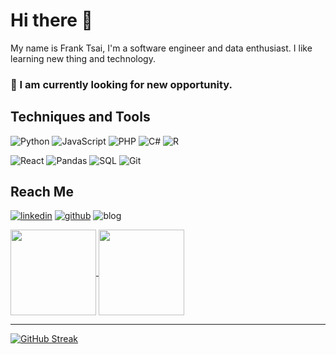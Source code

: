 # Hi there 👋

My name is Frank Tsai, I'm a software engineer and data enthusiast. I like learning new thing and technology.

### 🔭 I am currently looking for new opportunity.

## Techniques and Tools

![Python](https://shields.io/badge/python-green?logo=Python&style=for-the-badge)
![JavaScript](https://shields.io/badge/JavaScript-ffff66?logo=JavaScript&style=for-the-badge)
![PHP](https://shields.io/badge/php-0000ff?logo=php&style=for-the-badge)
![C#](https://shields.io/badge/c%23-blue?logo=c%20sharp&style=for-the-badge)
![R](https://shields.io/badge/r-red?logo=r&style=for-the-badge)

![React](https://shields.io/badge/react-FA0882?logo=react&style=for-the-badge)
![Pandas](https://shields.io/badge/pandas-54049E?logo=pandas&style=for-the-badge)
![SQL](https://shields.io/badge/sql-000?logo=mysql&style=for-the-badge)
![Git](https://shields.io/badge/git-10049E?logo=git&style=for-the-badge)

## Reach Me

[![linkedin](https://shields.io/badge/linkedin-0077B5?logo=linkedin&style=for-the-badge)](https://www.linkedin.com/in/minghuai-tsai-9346a0112/)
[![github](https://shields.io/badge/github-000000?logo=github&style=for-the-badge)](https://github.com/kl23711579)
![blog](https://shields.io/badge/-kl23711579.github.io-4B1A06?logo=amp&style=for-the-badge)


<a href="https://github.com/kl23711579/github-readme-stats">
  <img align="center" height="137px" src="https://github-readme-stats.vercel.app/api?username=kl23711579&show_icons=true&theme=buefy&hide=contribs,prs&bg_color=1,FF6355,FBA949,FAE442,B8F9A2&icon_color=8b1ec4&title_color=272727&text_color=272727" />
</a>
<a href="https://github.com/kl23711579">
  <img align="center" height="137px" src="https://github-readme-stats.vercel.app/api/top-langs/?username=kl23711579&layout=compact&hide_title=true&langs_count=6&hide=jupyter%20notebook&exclude_repo=MXN500_PST_2&bg_color=1,B8F9A2,95DFF3,C6B7F1" />
</a>

---

[![GitHub Streak](https://github-readme-streak-stats.herokuapp.com?user=kl23711579&theme=buefy)](https://git.io/streak-stats)


<!--
**kl23711579/kl23711579** is a ✨ _special_ ✨ repository because its `README.md` (this file) appears on your GitHub profile.

Here are some ideas to get you started:

- 🔭 I’m currently working on ...
- 🌱 I’m currently learning ...
- 👯 I’m looking to collaborate on ...
- 🤔 I’m looking for help with ...
- 💬 Ask me about ...
- 📫 How to reach me: ...
- 😄 Pronouns: ...
- ⚡ Fun fact: ...
-->
